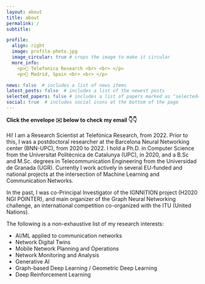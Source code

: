 ```yaml
---
layout: about
title: about
permalink: /
subtitle:

profile:
  align: right
  image: profile-photo.jpg
  image_circular: true # crops the image to make it circular
  more_info:
    <p>🏢 Telefonica Research <br> <br> </p>
    <p>📍 Madrid, Spain <br> <br> </p>

news: false  # includes a list of news items
latest_posts: false  # includes a list of the newest posts
selected_papers: false # includes a list of papers marked as "selected={true}"
social: true  # includes social icons at the bottom of the page
---
```


<b>Click the envelope ✉️ below to check my email 👇👇</b>
<br>
<br>
Hi! I am a Research Scientist at Telefónica Research, from 2022. Prior to this, I was a postdoctoral researcher at the Barcelona Neural Networking center (BNN-UPC), from 2020 to 2022. I hold a Ph.D. in Computer Science from the Universitat Politècnica de Catalunya (UPC), in 2020, and a B.Sc and M.Sc. degrees in Telecommunication Engineering from the Universidad de Granada (UGR). Currently I work actively in several EU-funded and national projects at the intersection of Machine Learning and Communication Networks.

In the past, I was co-Principal Investigator of the IGNNITION project (H2020 NGI POINTER), and main organizer of the Graph Neural Networking challenge, an international competition co-organized with the ITU (United Nations).

The following is a non-exhaustive list of my research interests:
- AI/ML applied to communication networks
- Network Digital Twins
- Mobile Network Planning and Operations
- Network Monitoring and Analysis
- Generative AI
- Graph-based Deep Learning / Geometric Deep Learning
- Deep Reinforcement Learning

